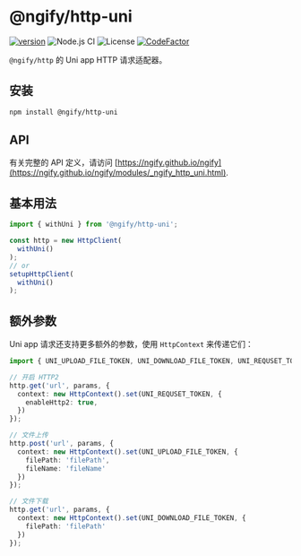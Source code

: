 # @ngify/http-uni

[![version](https://img.shields.io/npm/v/@ngify/http-uni/latest.svg)](https://www.npmjs.com/package/@ngify/http-uni)
![Node.js CI](https://github.com/ngify/ngify/workflows/Node.js%20CI/badge.svg)
![License](https://img.shields.io/badge/License-MIT-blue.svg)
[![CodeFactor](https://www.codefactor.io/repository/github/ngify/ngify/badge)](https://www.codefactor.io/repository/github/ngify/ngify)

`@ngify/http` 的 Uni app HTTP 请求适配器。

## 安装

```bash
npm install @ngify/http-uni
```

## API

有关完整的 API 定义，请访问 [https://ngify.github.io/ngify](https://ngify.github.io/ngify/modules/_ngify_http_uni.html).


## 基本用法

```ts
import { withUni } from '@ngify/http-uni';

const http = new HttpClient(
  withUni()
);
// or
setupHttpClient(
  withUni()
);
```

## 额外参数

Uni app 请求还支持更多额外的参数，使用 `HttpContext` 来传递它们：

```ts
import { UNI_UPLOAD_FILE_TOKEN, UNI_DOWNLOAD_FILE_TOKEN, UNI_REQUSET_TOKEN } from '@ngify/http-uni';

// 开启 HTTP2
http.get('url', params, {
  context: new HttpContext().set(UNI_REQUSET_TOKEN, {
    enableHttp2: true,
  })
});

// 文件上传
http.post('url', params, {
  context: new HttpContext().set(UNI_UPLOAD_FILE_TOKEN, {
    filePath: 'filePath',
    fileName: 'fileName'
  })
});

// 文件下载
http.get('url', params, {
  context: new HttpContext().set(UNI_DOWNLOAD_FILE_TOKEN, {
    filePath: 'filePath'
  })
});
```
